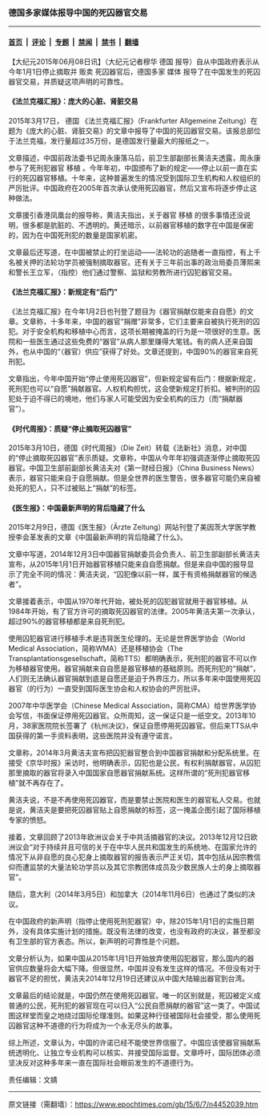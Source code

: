 ### 德国多家媒体报导中国的死囚器官交易

---

#### [首页](../../../..?n4452039) &nbsp;|&nbsp; [评论](../../../../../epoch-comment?n4452039) &nbsp;|&nbsp; [专题](../../../../../epoch-special?n4452039) &nbsp;|&nbsp; [禁闻](../../../../../epoch-news?n4452039) &nbsp;|&nbsp; [禁书](../../../../../books?n4452039) &nbsp;|&nbsp; [翻墙](https://github.com/gfw-breaker/nogfw/blob/master/README.md?n4452039)


<div class="post_content" id="artbody" itemprop="articleBody">
 <!-- article content begin -->
 <p>
  【大纪元2015年06月08日讯】（大纪元记者穆华
  <ok href="https://www.epochtimes.com/gb/tag/%E5%BE%B7%E5%9B%BD.html">
   德国
  </ok>
  报导）自从中国政府表示从今年1月1日停止摘取并
  <ok href="https://www.epochtimes.com/gb/tag/%E8%B4%A9%E5%8D%96.html">
   贩卖
  </ok>
  死囚器官后，德国多家
  <ok href="https://www.epochtimes.com/gb/tag/%E5%AA%92%E4%BD%93.html">
   媒体
  </ok>
  报导了在中国发生的死囚器官交易，并质疑这项声明的可靠性。
 </p>
 <p>
  <h4>
   《法兰克福汇报》：庞大的心脏、肾脏交易
  </h4>
  <p>
   2015年3月17日，
   <ok href="https://www.epochtimes.com/gb/tag/%E5%BE%B7%E5%9B%BD.html">
    德国
   </ok>
   《法兰克福汇报》（Frankfurter Allgemeine Zeitung）在题为《庞大的心脏、肾脏交易》的文章中报导了中国的死囚器官交易。该报总部位于法兰克福，发行量超过35万份，是德国发行量最大的报纸之一。
  </p>
  <p>
   文章描述，中国前政法委书记周永康落马后，前卫生部副部长黄洁夫透露，周永康参与了死刑犯器官
   <ok href="https://www.epochtimes.com/gb/tag/%E7%A7%BB%E6%A4%8D.html">
    移植
   </ok>
   。今年年初，中国颁布了新的规定——停止以前一直在实行的死囚器官移植。十年来，这种普遍发生的情况受到国际卫生机构和人权组织的严厉批评。中国政府在2005年首次承认使用死囚器官，然后又宣布将逐步停止这种做法。
  </p>
  <p>
   文章援引香港凤凰台的报导称，黄洁夫指出，关于器官
   <ok href="https://www.epochtimes.com/gb/tag/%E7%A7%BB%E6%A4%8D.html">
    移植
   </ok>
   的很多事情还没说明，很多都是肮脏的、不透明的。黄还暗示，以前器官移植的数字在中国是保密的，因为在中国死刑犯的数量是国家机密。
  </p>
  <p>
   文章最后还写道，在中国被禁止的打坐运动——法轮功的追随者一直指控，有上千名被关押的法轮功学员被强制摘取器官。还有关于三年前出事的政治局委员薄熙来和警长王立军，（指控）他们通过警察、监狱和劳教所进行囚犯器官交易。
  </p>
  <p>
   <h4>
    《法兰克福汇报》：新规定有“后门”
   </h4>
   <p>
    《法兰克福汇报》在今年1月2日也刊登了题目为《器官捐献仅能来自自愿》的文章。文章称，十多年来，中国的器官“捐赠”非常多，它们主要来自被执行死刑的囚犯。对于安全机构和移植中心而言，这项长期被掩盖的行为是一项很好的生意。医院和一些医生通过这些免费的“器官”从病人那里赚得大笔钱。有的病人还来自国外，也从中国的“（器官）供应”获得了好处。文章还提到，中国90%的器官来自死刑犯。
   </p>
   <p>
    文章指出，今年中国开始“停止使用死囚器官”，但新规定留有后门：根据新规定，死刑犯也可以“自愿”捐献器官。人权机构担忧，这会使新规定打折扣。被判刑的囚犯处于迫不得已的境地，他们与家人可能受因为安全机构的压力（而“捐献器官”）。
   </p>
   <p>
    <h4>
     《时代周报》：质疑“停止摘取死囚器官”
    </h4>
    <p>
     2015年3月10日，德国《时代周报》（Die Zeit）转载《法新社》消息，对中国的“停止摘取死囚器官”表示质疑。文章称，中国从今年年初强调逐渐停止摘取死囚器官。中国卫生部前副部长黄洁夫对《第一财经日报》（China Business News）表示，器官只能来自于自愿捐献。但是全世界的医生警告，很多器官可能仍来自被处死的犯人，只不过被贴上“捐献”的标签。
    </p>
    <p>
     <h4>
      《医生报》：中国最新声明的背后隐藏了什么
     </h4>
     <p>
      2015年2月9日，德国《医生报》（Ärzte Zeitung）网站刊登了美因茨大学医学教授李会革发表的文章《中国最新声明的背后隐藏了什么》。
     </p>
     <p>
      文章中写道，2014年12月3日中国器官捐献委员会负责人、前卫生部副部长黄洁夫宣布，从2015年1月1日开始器官移植只能来自自愿捐献。但是来自中国的报导显示了完全不同的情况：黄洁夫说，“囚犯像以前一样，属于有资格捐献器官的候选者”。
     </p>
     <p>
      文章接着表示，中国从1970年代开始，被处死的囚犯器官就用于器官移植。从1984年开始，有了官方许可的摘取死囚器官的法律。2005年黄洁夫第一次承认，超过90%的器官移植都是来自死刑犯。
     </p>
     <p>
      使用囚犯器官进行移植手术是违背医生伦理的。无论是世界医学协会（World Medical Association，简称WMA）还是移植协会（The Transplantationsgesellschaft，简称TTS）都明确表示，死刑犯的器官不可以作为移植器官使用。器官捐献来自自愿是器官移植的基础原则。而死刑犯的“捐献”，人们则无法确认器官捐献到底是自愿还是迫于外界压力，所以多年来中国使用死囚器官（的行为）一直受到国际医生协会和人权协会的严厉批评。
     </p>
     <p>
      2007年中华医学会（Chinese Medical Association，简称CMA）给世界医学协会写信，书面保证停用死囚器官。众所周知，这一保证只是一纸空文。2013年10月，38家医院院长签署了《杭州决议》，保证自愿停用死囚器官。但后来TTS从中国获得的第一手资料表明，这些医院并没有遵守诺言。
     </p>
     <p>
      文章称，2014年3月黄洁夫宣布把囚犯器官整合到中国器官捐献和分配系统里。在接受《京华时报》采访时，他明确表示，囚犯也是公民，有权利捐献器官，从囚犯那里摘取的器官将录入中国国家自愿器官捐献系统。这样所谓的“死刑犯器官移植”就不再存在了。
     </p>
     <p>
      黄洁夫说，不是不再使用死囚器官，而是要禁止医院和医生的器官私人交易。也就是说，黄洁夫是要把死囚器官贴上自愿捐献的标签，这一掩盖企图引起了国际移植专家的愤怒。
     </p>
     <p>
      接着，文章回顾了2013年欧洲议会关于中共活摘器官的决议。2013年12月12日欧洲议会“对于持续并且可信的关于在中华人民共和国发生的系统地、在国家允许的情况下从非自愿的良心犯身上摘取器官的报告表示严正关切，其中包括从因宗教信仰而遭监禁的大量法轮功学员以及其它宗教团体成员及少数民族人士的身上摘取器官”。
     </p>
     <p>
      随后，意大利（2014年3月5日）和加拿大（2014年11月6日）也通过了类似的决议。
     </p>
     <p>
      在中国政府的新声明（指停止使用死刑犯器官）中，除2015年1月1日的实施日期外，没有具体实施计划的措施。既没有法律的改变，也没有政府的决议，甚至都没有卫生部的官方表态。所以，新声明的可靠性是个问题。
     </p>
     <p>
      文章分析认为，如果中国从2015年1月1日开始放弃使用囚犯器官，那么国内的器官供应数量将会大幅下降。但很显然，中国并没有发生这样的情况。不但没有对于器官不足的担忧，黄洁夫2014年12月19日还建议从中国大陆输出器官到台湾。
     </p>
     <p>
      文章最后的结论就是，中国仍然在使用死囚器官。唯一的区别就是，死囚被定义成普通的公民，死刑犯的器官现在可以归入“公民自愿捐献的器官”这一类了。中国试图这样堂而皇之地绕过国际伦理准则。如果这种行径被国际社会接受，那么使用死囚器官这种不道德的行为将成为一个永无尽头的故事。
     </p>
     <p>
      综上所述，文章认为，中国的许诺已经不能使世界信服了。中国应该使器官捐献系统透明化、让独立专业机构可以核实、并接受国际监督。文章呼吁，国际团体必须坚决反对这种多年来一直在国际社会眼前发生的不道德行为。
     </p>
     <p>
      责任编辑：文婧
     </p>
     <!-- article content end -->
     <div id="below_article_ad">
     </div>
    </p>
   </p>
  </p>
 </p>
</div>


---

原文链接（需翻墙）：https://www.epochtimes.com/gb/15/6/7/n4452039.htm